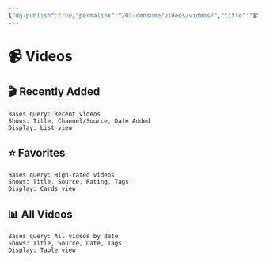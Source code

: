 ```yaml
---
{"dg-publish":true,"permalink":"/01-consume/videos/videos/","title":"📹 Videos","tags":["videos","content","folder-note"],"created":"2025-07-26","updated":"2025-07-26"}
---
```



# 📹 Videos

## 🎬 Recently Added

```
Bases query: Recent videos
Shows: Title, Channel/Source, Date Added
Display: List view
```

## ⭐ Favorites

```
Bases query: High-rated videos
Shows: Title, Source, Rating, Tags
Display: Cards view
```

## 📊 All Videos

```
Bases query: All videos by date
Shows: Title, Source, Date, Tags
Display: Table view
```